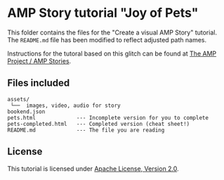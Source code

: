 AMP Story tutorial "Joy of Pets"
================================

This folder contains the files for the "Create a visual AMP Story" tutorial.
The `README.md` file has been modified to reflect adjusted path names.

Instructions for the tutoral based on this glitch can be found at [The AMP Project / AMP Stories](https://www.ampproject.org/stories/).

## Files included

```text
assets/
 └──  images, video, audio for story
bookend.json
pets.html             --- Incomplete version for you to complete
pets-completed.html   --- Completed version (cheat sheet!)
README.md             --- The file you are reading
```

## License

This tutorial is licensed under [Apache License, Version 2.0](https://github.com/ampproject/docs/blob/master/LICENSE).

